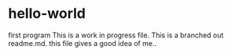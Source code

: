 # hello-world
first program
This is a work in progress file. 
This is a branched out readme.md. this file gives a good idea of me..
